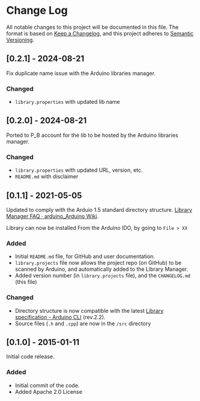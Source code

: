 
# Change Log

All notable changes to this project will be documented in this file.  The format is based on [Keep a Changelog](http://keepachangelog.com/), and this project adheres to [Semantic Versioning](http://semver.org/).

## [0.2.1] - 2024-08-21

Fix duplicate name issue with the Arduino libraries manager.  

### Changed
- `library.properties` with updated lib name

## [0.2.0] - 2024-08-21

Ported to P_B account for the lib to be hosted by the Arduino libraries manager.  

### Changed
- `library.properties` with updated URL, version, etc.
- `README.md` with disclaimer

## <unreleased> [0.1.1] - 2021-05-05

Updated to comply with the Arduio 1.5 standard directory structure.  [Library Manager FAQ · arduino_Arduino Wiki](https://github.com/arduino/Arduino/wiki/Library-Manager-FAQ).

Library can now be installed From the Arduino IDO, by going to `File > XX`

### Added
- Initial `README.md` file, for GitHub and user documentation.
- `library.projects` file now allows the project repo (on GitHub) to be scanned by Arduino, and automatically added to the Library Manager.
- Added version number (in `library.projects` file), and the `CHANGELOG.md` (this file)

### Changed
- Directory structure is now compatible with the latest [Library specification - Arduino CLI](https://arduino.github.io/arduino-cli/latest/library-specification/) (rev.2.2).
- Source files (`.h` and `.cpp`) are now in the `/src` directory

## [0.1.0] - 2015-01-11

Initial code release.  

### Added
- Initial commit of the code.
- Added Apache 2.0 License
